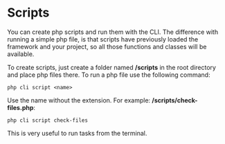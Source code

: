 # Scripts

You can create php scripts and run them with the CLI. The difference with running a simple php file, is that scripts have previously loaded the framework and your project, so all those functions and classes will be available.

To create scripts, just create a folder named **/scripts** in the root directory and place php files there. To run a php file use the following command:

```
php cli script <name>
```

Use the name without the extension. For example: **/scripts/check-files.php**:

```
php cli script check-files
```

This is very useful to run tasks from the terminal.
